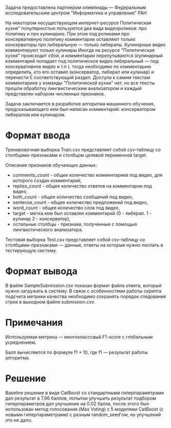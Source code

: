 Задача предоставлена партнером олимпиады — Федеральным исследовательским центром "Информатика и управление" РАН

На некотором несуществующем интернет-ресурсе Политическая кухня" популярностью пользуются деа вида видеороликов: про политику и про кулинарию. При этом под роликами про консервативную политику комментарии оставляют только консерваторы про либеральную — только либералы. Кулинарные видео комментируют только кулинары Иногда на ресурсе "Политическая кухня" происходит сбой, и комментарии перепутываются (кулинарный комментарий попадает под политическое видео либеральный — под консервативное видео и т.п ). тогда необходимо по комментарию определить, кто его оставил (консерватор, либерал или кулинар) и перенести Е соответствующий раздел. Доступа к самим текстам комментариев у команды "Политической кухни" нет. но все тексты прошли обработку лингвистическим анализатором и каждый представлен набором численных признаков.

Задача заключается в разработке алгоритма машинного обучения, предсказывающего кем был написан комментарий: консерватором либералом или кулинаром.

# Формат ввода
Тренировочная выборка Train.csv представляет собой csv-таблицу со столбцами-признаками и столбцом целевой переменной target.

Описание признаков обучающих данных:
- comments_count - общее количество комментариев под видео, для которого создан комментарий,
- replies_count - общее количество ответов на комментарии под видео,
- both_count - общее количество сообщений под видео,
- sentense_count - общее количество предложений под видео,
- word_count - общее количество слов под видео,
- target - метка кем был оставлен комментарий (0 - либерал. 1 - кулинар 2 - консерватор),
- остальные столбцы - признаки, полученные с помощью лингвистического анализатора.

Тестовая выборка Test.csv представляет собой csv-таблицу со столбцами-признаками — данные, ответы на которые нужно послать в тестирующую систему.

# Формат вывода
В файле SampleSubmission.csv показан формат файла ответа, который нужно загружать в систему. В связи с особенностями работы скрипта подсчета метрики качества необходимо сохранять порядок следования строк в выходном файле submission.csv.

# Примечания
Используемая метрика — многокласссвый F1-score с глобальным усреднением.

Балл вычисляется по формуле f1 * 10, где f1 — результат работы алгоритма.

# Решение
Baseline решение в виде CatBoost со стандартными гиперпараметрами дал результат в 7.96 баллов, попытки улучшить результат подбором гиперпараметров дал улучшение на 0.02 балла, после этого был использован метод голосования (Max Voting) c 5 моделями CatBoost (с новыми гиперпараметрами) с разным random_seed'ом, но улучшений это не дало.
